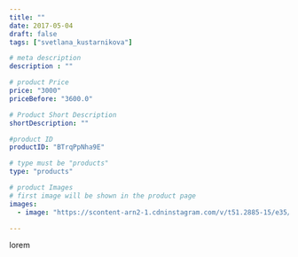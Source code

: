```yaml
---
title: ""
date: 2017-05-04
draft: false
tags: ["svetlana_kustarnikova"]

# meta description
description : ""

# product Price
price: "3000"
priceBefore: "3600.0"

# Product Short Description
shortDescription: ""

#product ID
productID: "BTrqPpNha9E"

# type must be "products"
type: "products"

# product Images
# first image will be shown in the product page
images:
  - image: "https://scontent-arn2-1.cdninstagram.com/v/t51.2885-15/e35/18253135_1238508756265610_8074511629984727040_n.jpg?se=7&tp=1&_nc_ht=scontent-arn2-1.cdninstagram.com&_nc_cat=102&_nc_ohc=HTwtEwGdwakAX9qVsvO&ccb=7-4&oh=deb1023b567b8805cffc1fd9b8ef0f53&oe=608484AD&ig_cache_key=MTUwNzQ4NDI5MzI4MTQ2MDAzNg%3D%3D.2-ccb7-4"

---
```

lorem
